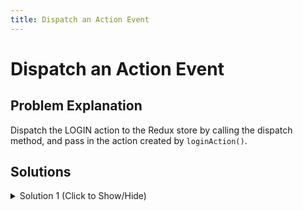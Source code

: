 ```yaml
---
title: Dispatch an Action Event
---
```

# Dispatch an Action Event

## Problem Explanation
Dispatch the LOGIN action to the Redux store by calling the dispatch method, and pass in the action created by `loginAction()`.

## Solutions

<details><summary>Solution 1 (Click to Show/Hide)</summary>

```jsx
store.dispatch(loginAction());
```

</details>